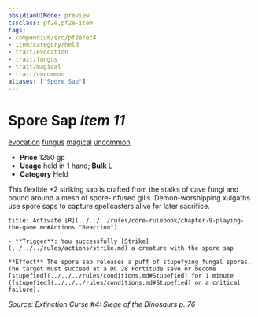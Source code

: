 ```yaml
---
obsidianUIMode: preview
cssclass: pf2e,pf2e-item
tags:
- compendium/src/pf2e/ec4
- item/category/held
- trait/evocation
- trait/fungus
- trait/magical
- trait/uncommon
aliases: ["Spore Sap"]
---
```

# Spore Sap *Item 11*  
[evocation](../../../Rules/traits/evocation.md)  [fungus](../../../Rules/traits/fungus-b1.md)  [magical](../../../Rules/traits/magical.md)  [uncommon](../../../Rules/traits/uncommon.md)  

- **Price** 1250 gp
- **Usage** held in 1 hand; **Bulk** L
- **Category** Held

This flexible +2 striking sap is crafted from the stalks of cave fungi and bound around a mesh of spore-infused gills. Demon-worshipping xulgaths use spore saps to capture spellcasters alive for later sacrifice.

```ad-embed-ability
title: Activate [R](../../../rules/core-rulebook/chapter-9-playing-the-game.md#Actions "Reaction")

- **Trigger**: You successfully [Strike](../../../rules/actions/strike.md) a creature with the spore sap

**Effect** The spore sap releases a puff of stupefying fungal spores. The target must succeed at a DC 28 Fortitude save or become [stupefied](../../../rules/conditions.md#Stupefied) for 1 minute ([stupefied](../../../rules/conditions.md#Stupefied) on a critical failure).
```

*Source: Extinction Curse #4: Siege of the Dinosaurs p. 76*
